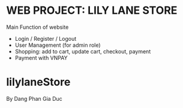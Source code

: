 WEB PROJECT: LILY LANE STORE
=========
Main Function of website
- Login / Register / Logout
- User Management (for admin role)
- Shopping: add to cart, update cart, checkout, payment
- Payment with VNPAY

# lilylaneStore
By Dang Phan Gia Duc
